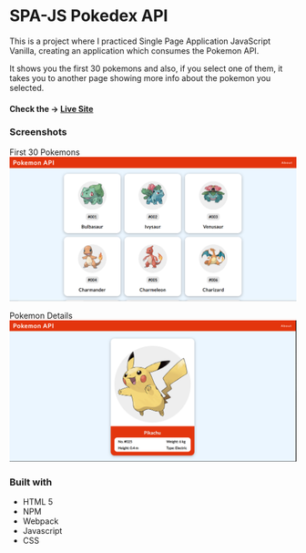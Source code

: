# SPA-JS Pokedex API

This is a project where I practiced Single Page Application JavaScript Vanilla, creating an application which consumes the Pokemon API.

It shows you the first 30 pokemons and also, if you select one of them, it takes you to another page showing more info about the pokemon you selected.

#### Check the → [Live Site](https://danyglez94.github.io/Pokedex-API-Vanilla-SPA/)

### Screenshots

First 30 Pokemons
![](/src/img/pokemon-api-1.png)

Pokemon Details
![](/src/img/pokemon-api-2.png)



### Built with

- HTML 5
- NPM
- Webpack
- Javascript
- CSS
